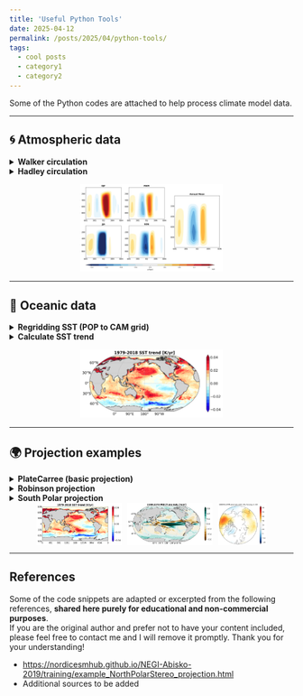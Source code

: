 ```yaml
---
title: 'Useful Python Tools'
date: 2025-04-12
permalink: /posts/2025/04/python-tools/
tags:
  - cool posts
  - category1
  - category2
---
```


Some of the Python codes are attached to help process climate model data.

---

## 🌀 Atmospheric data

<details class="code-toggle">
<summary><strong>Walker circulation</strong></summary>

<pre><code class="language-python">
# Walker circulation example code
import xarray as xr
import numpy as np
# Placeholder for walker cell diagnostics
print("Walker circulation diagnostics complete")
</code></pre>

```python
print('Hello World!')
```

</details>

<details class="code-toggle">
<summary><strong>Hadley circulation</strong></summary>

<pre><code class="language-python">
import xarray as xr
import numpy as np
</code></pre>
</details>

<p align="center">
  <img src="/images/post/python-tools/fig_hadley_cell.png" alt="Hadley cell" width="50%">
</p>

---

## 🌊 Oceanic data

<details class="code-toggle">
<summary><strong>Regridding SST (POP to CAM grid)</strong></summary>

<pre><code class="language-python">
import xesmf as xe
import xarray as xr
import numpy as np

def read_data(data):
    grid_in  = {'lon': data.TLONG, 'lat': data.TLAT}   # source grid
    grid_out = {'lon': lon, 'lat': lat}                # target grid
    regridder = xe.Regridder(grid_in, grid_out, 'bilinear', periodic=True)
    var_out = regridder(data)
    return var_out

# Load target lat/lon from CAM
ds_latlon = xr.open_dataset('/your_path/xxxx_cam.h0.1850-01.nc')
lat, lon = ds_latlon['lat'], ds_latlon['lon']

# Load POP SST and regrid
ds = xr.open_dataset('/your_path/xxxx_pop.h.1850-01.nc')
sst = ds['TEMP'].isel(z_t=0)
sst_reg = read_data(sst)
</code></pre>
</details>

<details class="code-toggle">
<summary><strong>Calculate SST trend</strong></summary>

<pre><code class="language-python">
# Calculate SST trend over time
import xarray as xr
import numpy as np

ds = xr.open_dataset('/your_path/xxxx_pop.h.1850-01.nc')
sst = ds['TEMP'].isel(z_t=0)
</code></pre>
</details>

<p align="center">
  <img src="/images/post/python-tools/sst_trend_robin.png" alt="SST trend" width="50%">
</p>

---

## 🌍 Projection examples

<details class="code-toggle">
<summary><strong>PlateCarree (basic projection)</strong></summary>

<pre><code class="language-python">
import xesmf as xe
</code></pre>
</details>

<details class="code-toggle">
<summary><strong>Robinson projection</strong></summary>

<pre><code class="language-python">
import cartopy
</code></pre>
</details>

<details class="code-toggle">
<summary><strong>South Polar projection</strong></summary>

Reference: https://nordicesmhub.github.io/NEGI-Abisko-2019/training/example_NorthPolarStereo_projection.html

<pre><code class="language-python">
def sp_map(*nrs, projection=ccrs.PlateCarree(), **kwargs):
    return plt.subplots(*nrs, subplot_kw={'projection': projection}, **kwargs)

def add_map_features(ax):
    ax.coastlines(edgecolor='gray', alpha=0.5)
    # ax.gridlines() and ax.add_feature can be enabled if needed

def polarCentral_set_latlim(lat_lims, ax):
    ax.set_extent([-180, 180, lat_lims[0], lat_lims[1]], ccrs.PlateCarree())
    theta = np.linspace(0, 2*np.pi, 100)
    center, radius = [0.5, 0.5], 0.5
    verts = np.vstack([np.sin(theta), np.cos(theta)]).T
    circle = mpath.Path(verts * radius + center)
    ax.set_boundary(circle, transform=ax.transAxes)

# Plotting example
level = np.arange(-10, 30.1, 2)
cmap = cmaps.BlueWhiteOrangeRed
fig, ax = sp_map(1, projection=ccrs.SouthPolarStereo())
lat_lims = [-50, -90]
Z3_SH.mean('time').isel(lev=-5).where(data['lat'] < lat_lims[0]) \
    .plot(ax=ax, cmap=cmap, extend='both', levels=level, transform=ccrs.PlateCarree())
polarCentral_set_latlim(lat_lims, ax)
add_map_features(ax)
plt.show()
</code></pre>
</details>

<!-- Three images displayed side by side -->
<div style="display: flex; justify-content: center; gap: 10px;">
  <img src="/images/post/python-tools/sst_trend_plate.png" alt="SST Trend Plate" style="width: 30%;">
  <img src="/images/post/python-tools/prect_ano.1301.019-2040-2070.png" alt="Precip anomaly" style="width: 30%;">
  <img src="/images/post/python-tools/figure_gpm_SH_inNH.png" alt="GPM SH in NH" style="width: 17%;">
</div>

---
## References

Some of the code snippets are adapted or excerpted from the following references, **shared here purely for educational and non-commercial purposes**.  
If you are the original author and prefer not to have your content included, please feel free to contact me and I will remove it promptly. Thank you for your understanding!

- https://nordicesmhub.github.io/NEGI-Abisko-2019/training/example_NorthPolarStereo_projection.html
- Additional sources to be added
